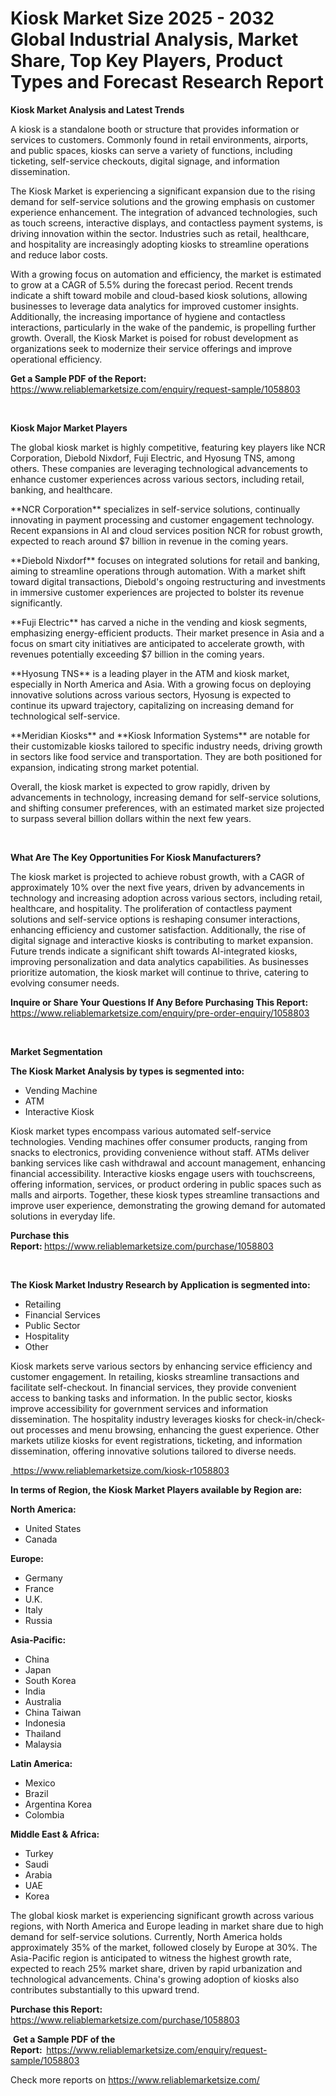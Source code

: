 <p><h1>Kiosk Market Size 2025 - 2032 Global Industrial Analysis, Market Share, Top Key Players, Product Types and Forecast Research Report</h1></p><p><strong>Kiosk Market Analysis and Latest Trends</strong></p>
<p><p>A kiosk is a standalone booth or structure that provides information or services to customers. Commonly found in retail environments, airports, and public spaces, kiosks can serve a variety of functions, including ticketing, self-service checkouts, digital signage, and information dissemination. </p><p>The Kiosk Market is experiencing a significant expansion due to the rising demand for self-service solutions and the growing emphasis on customer experience enhancement. The integration of advanced technologies, such as touch screens, interactive displays, and contactless payment systems, is driving innovation within the sector. Industries such as retail, healthcare, and hospitality are increasingly adopting kiosks to streamline operations and reduce labor costs.</p><p>With a growing focus on automation and efficiency, the market is estimated to grow at a CAGR of 5.5% during the forecast period. Recent trends indicate a shift toward mobile and cloud-based kiosk solutions, allowing businesses to leverage data analytics for improved customer insights. Additionally, the increasing importance of hygiene and contactless interactions, particularly in the wake of the pandemic, is propelling further growth. Overall, the Kiosk Market is poised for robust development as organizations seek to modernize their service offerings and improve operational efficiency.</p></p>
<p><strong>Get a Sample PDF of the Report:&nbsp;</strong> <a href="https://www.reliablemarketsize.com/enquiry/request-sample/1058803?utm_campaign=2445&utm_medium=2&utm_source=Github&utm_content=ia&utm_term=09042025&utm_id=kiosk">https://www.reliablemarketsize.com/enquiry/request-sample/1058803</a></p>
<p>&nbsp;</p>
<p><strong>Kiosk Major Market Players</strong></p>
<p><p>The global kiosk market is highly competitive, featuring key players like NCR Corporation, Diebold Nixdorf, Fuji Electric, and Hyosung TNS, among others. These companies are leveraging technological advancements to enhance customer experiences across various sectors, including retail, banking, and healthcare.</p><p>**NCR Corporation** specializes in self-service solutions, continually innovating in payment processing and customer engagement technology. Recent expansions in AI and cloud services position NCR for robust growth, expected to reach around $7 billion in revenue in the coming years.</p><p>**Diebold Nixdorf** focuses on integrated solutions for retail and banking, aiming to streamline operations through automation. With a market shift toward digital transactions, Diebold's ongoing restructuring and investments in immersive customer experiences are projected to bolster its revenue significantly.</p><p>**Fuji Electric** has carved a niche in the vending and kiosk segments, emphasizing energy-efficient products. Their market presence in Asia and a focus on smart city initiatives are anticipated to accelerate growth, with revenues potentially exceeding $7 billion in the coming years.</p><p>**Hyosung TNS** is a leading player in the ATM and kiosk market, especially in North America and Asia. With a growing focus on deploying innovative solutions across various sectors, Hyosung is expected to continue its upward trajectory, capitalizing on increasing demand for technological self-service.</p><p>**Meridian Kiosks** and **Kiosk Information Systems** are notable for their customizable kiosks tailored to specific industry needs, driving growth in sectors like food service and transportation. They are both positioned for expansion, indicating strong market potential.</p><p>Overall, the kiosk market is expected to grow rapidly, driven by advancements in technology, increasing demand for self-service solutions, and shifting consumer preferences, with an estimated market size projected to surpass several billion dollars within the next few years.</p></p>
<p>&nbsp;</p>
<p><strong>What Are The Key Opportunities For Kiosk Manufacturers?</strong></p>
<p><p>The kiosk market is projected to achieve robust growth, with a CAGR of approximately 10% over the next five years, driven by advancements in technology and increasing adoption across various sectors, including retail, healthcare, and hospitality. The proliferation of contactless payment solutions and self-service options is reshaping consumer interactions, enhancing efficiency and customer satisfaction. Additionally, the rise of digital signage and interactive kiosks is contributing to market expansion. Future trends indicate a significant shift towards AI-integrated kiosks, improving personalization and data analytics capabilities. As businesses prioritize automation, the kiosk market will continue to thrive, catering to evolving consumer needs.</p></p>
<p><strong>Inquire or Share Your Questions If Any Before Purchasing This Report:</strong> <a href="https://www.reliablemarketsize.com/enquiry/pre-order-enquiry/1058803?utm_campaign=2445&utm_medium=2&utm_source=Github&utm_content=ia&utm_term=09042025&utm_id=kiosk">https://www.reliablemarketsize.com/enquiry/pre-order-enquiry/1058803</a></p>
<p>&nbsp;</p>
<p><strong>Market Segmentation</strong></p>
<p><strong>The Kiosk Market Analysis by types is segmented into:</strong></p>
<p><ul><li>Vending Machine</li><li>ATM</li><li>Interactive Kiosk</li></ul></p>
<p><p>Kiosk market types encompass various automated self-service technologies. Vending machines offer consumer products, ranging from snacks to electronics, providing convenience without staff. ATMs deliver banking services like cash withdrawal and account management, enhancing financial accessibility. Interactive kiosks engage users with touchscreens, offering information, services, or product ordering in public spaces such as malls and airports. Together, these kiosk types streamline transactions and improve user experience, demonstrating the growing demand for automated solutions in everyday life.</p></p>
<p><strong>Purchase this Report:&nbsp;</strong><a href="https://www.reliablemarketsize.com/purchase/1058803?utm_campaign=2445&utm_medium=2&utm_source=Github&utm_content=ia&utm_term=09042025&utm_id=kiosk">https://www.reliablemarketsize.com/purchase/1058803</a></p>
<p>&nbsp;</p>
<p><strong>The Kiosk Market Industry Research by Application is segmented into:</strong></p>
<p><ul><li>Retailing</li><li>Financial Services</li><li>Public Sector</li><li>Hospitality</li><li>Other</li></ul></p>
<p><p>Kiosk markets serve various sectors by enhancing service efficiency and customer engagement. In retailing, kiosks streamline transactions and facilitate self-checkout. In financial services, they provide convenient access to banking tasks and information. In the public sector, kiosks improve accessibility for government services and information dissemination. The hospitality industry leverages kiosks for check-in/check-out processes and menu browsing, enhancing the guest experience. Other markets utilize kiosks for event registrations, ticketing, and information dissemination, offering innovative solutions tailored to diverse needs.</p></p>
<p><a href="https://www.reliablemarketsize.com/kiosk-r1058803?utm_campaign=2445&utm_medium=2&utm_source=Github&utm_content=ia&utm_term=09042025&utm_id=kiosk">&nbsp;https://www.reliablemarketsize.com/kiosk-r1058803</a></p>
<p><strong>In terms of Region, the Kiosk Market Players available by Region are:</strong></p>
<p>
    <p> <strong> North America: </strong>
        <ul>
            <li>United States</li>
            <li>Canada</li>
        </ul>
        </p> 
    <p> <strong> Europe: </strong>
        <ul>
            <li>Germany</li>
            <li>France</li>
            <li>U.K.</li>
            <li>Italy</li>
            <li>Russia</li>
        </ul>
        </p> 
    <p> <strong> Asia-Pacific: </strong>
        <ul>
            <li>China</li>
            <li>Japan</li>
            <li>South Korea</li>
            <li>India</li>
            <li>Australia</li>
            <li>China Taiwan</li>
            <li>Indonesia</li>
            <li>Thailand</li>
            <li>Malaysia</li>
        </ul>
        </p> 
    <p> <strong> Latin America: </strong>
        <ul>
            <li>Mexico</li>
            <li>Brazil</li>
            <li>Argentina Korea</li>
            <li>Colombia</li>
        </ul>
        </p> 
    <p> <strong> Middle East & Africa: </strong>
        <ul>
            <li>Turkey</li>
            <li>Saudi</li>
            <li>Arabia</li>
            <li>UAE</li>
            <li>Korea</li>
        </ul>
    </p>
    </p>
<p><p>The global kiosk market is experiencing significant growth across various regions, with North America and Europe leading in market share due to high demand for self-service solutions. Currently, North America holds approximately 35% of the market, followed closely by Europe at 30%. The Asia-Pacific region is anticipated to witness the highest growth rate, expected to reach 25% market share, driven by rapid urbanization and technological advancements. China's growing adoption of kiosks also contributes substantially to this upward trend.</p></p>
<p><strong>Purchase this Report: </strong><a href="https://www.reliablemarketsize.com/purchase/1058803?utm_campaign=2445&utm_medium=2&utm_source=Github&utm_content=ia&utm_term=09042025&utm_id=kiosk">https://www.reliablemarketsize.com/purchase/1058803</a></p>
<p>&nbsp;<strong>Get a Sample PDF of the Report:&nbsp;&nbsp;</strong><a href="https://www.reliablemarketsize.com/enquiry/request-sample/1058803?utm_campaign=2445&utm_medium=2&utm_source=Github&utm_content=ia&utm_term=09042025&utm_id=kiosk">https://www.reliablemarketsize.com/enquiry/request-sample/1058803</a></p>
<p><strong></strong></p>
<p>Check more reports on <a href="https://www.reliablemarketsize.com/?utm_campaign=2445&utm_medium=2&utm_source=Github&utm_content=ia&utm_term=09042025&utm_id=kiosk">https://www.reliablemarketsize.com/</a></p>